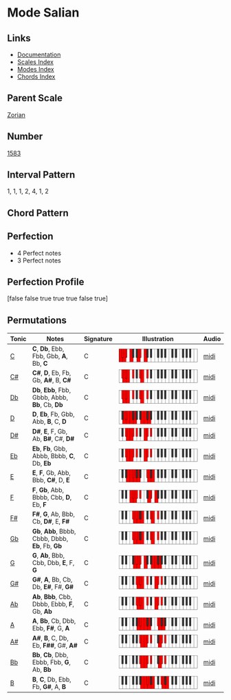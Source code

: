 # Mode Salian

## Links

- [Documentation](index.md)
- [Scales Index](Scales.md)
- [Modes Index](Modes.md)
- [Chords Index](Chords.md)

## Parent Scale

[Zorian](ScaleZorian.md)

## Number

[1583](https://ianring.com/musictheory/scales/1583)

## Interval Pattern

1, 1, 1, 2, 4, 1, 2

## Chord Pattern



## Perfection

- 4 Perfect notes
- 3 Perfect notes

## Perfection Profile

[false false true true true false true]

## Permutations

| Tonic | Notes | Signature | Illustration | Audio |
|-------|-------|-----------|--------------|-------|
| [C](ModeCNaturalSalian.md) | **C**, **Db**, Ebb, Fbb, Gbb, **A**, Bb, **C** | C | ![CNaturalSalian](ModeCNaturalSalian.png) | [midi](https://github.com/edipermadi/music/blob/main/docs/ModeCNaturalSalian.mid?raw=true) |
| [C#](ModeCSharpSalian.md) | **C#**, **D**, Eb, Fb, Gb, **A#**, B, **C#** | C | ![CSharpSalian](ModeCSharpSalian.png) | [midi](https://github.com/edipermadi/music/blob/main/docs/ModeCSharpSalian.mid?raw=true) |
| [Db](ModeDFlatSalian.md) | **Db**, **Ebb**, Fbb, Gbbb, Abbb, **Bb**, Cb, **Db** | C | ![DFlatSalian](ModeDFlatSalian.png) | [midi](https://github.com/edipermadi/music/blob/main/docs/ModeDFlatSalian.mid?raw=true) |
| [D](ModeDNaturalSalian.md) | **D**, **Eb**, Fb, Gbb, Abb, **B**, C, **D** | C | ![DNaturalSalian](ModeDNaturalSalian.png) | [midi](https://github.com/edipermadi/music/blob/main/docs/ModeDNaturalSalian.mid?raw=true) |
| [D#](ModeDSharpSalian.md) | **D#**, **E**, F, Gb, Ab, **B#**, C#, **D#** | C | ![DSharpSalian](ModeDSharpSalian.png) | [midi](https://github.com/edipermadi/music/blob/main/docs/ModeDSharpSalian.mid?raw=true) |
| [Eb](ModeEFlatSalian.md) | **Eb**, **Fb**, Gbb, Abbb, Bbbb, **C**, Db, **Eb** | C | ![EFlatSalian](ModeEFlatSalian.png) | [midi](https://github.com/edipermadi/music/blob/main/docs/ModeEFlatSalian.mid?raw=true) |
| [E](ModeENaturalSalian.md) | **E**, **F**, Gb, Abb, Bbb, **C#**, D, **E** | C | ![ENaturalSalian](ModeENaturalSalian.png) | [midi](https://github.com/edipermadi/music/blob/main/docs/ModeENaturalSalian.mid?raw=true) |
| [F](ModeFNaturalSalian.md) | **F**, **Gb**, Abb, Bbbb, Cbb, **D**, Eb, **F** | C | ![FNaturalSalian](ModeFNaturalSalian.png) | [midi](https://github.com/edipermadi/music/blob/main/docs/ModeFNaturalSalian.mid?raw=true) |
| [F#](ModeFSharpSalian.md) | **F#**, **G**, Ab, Bbb, Cb, **D#**, E, **F#** | C | ![FSharpSalian](ModeFSharpSalian.png) | [midi](https://github.com/edipermadi/music/blob/main/docs/ModeFSharpSalian.mid?raw=true) |
| [Gb](ModeGFlatSalian.md) | **Gb**, **Abb**, Bbbb, Cbbb, Dbbb, **Eb**, Fb, **Gb** | C | ![GFlatSalian](ModeGFlatSalian.png) | [midi](https://github.com/edipermadi/music/blob/main/docs/ModeGFlatSalian.mid?raw=true) |
| [G](ModeGNaturalSalian.md) | **G**, **Ab**, Bbb, Cbb, Dbb, **E**, F, **G** | C | ![GNaturalSalian](ModeGNaturalSalian.png) | [midi](https://github.com/edipermadi/music/blob/main/docs/ModeGNaturalSalian.mid?raw=true) |
| [G#](ModeGSharpSalian.md) | **G#**, **A**, Bb, Cb, Db, **E#**, F#, **G#** | C | ![GSharpSalian](ModeGSharpSalian.png) | [midi](https://github.com/edipermadi/music/blob/main/docs/ModeGSharpSalian.mid?raw=true) |
| [Ab](ModeAFlatSalian.md) | **Ab**, **Bbb**, Cbb, Dbbb, Ebbb, **F**, Gb, **Ab** | C | ![AFlatSalian](ModeAFlatSalian.png) | [midi](https://github.com/edipermadi/music/blob/main/docs/ModeAFlatSalian.mid?raw=true) |
| [A](ModeANaturalSalian.md) | **A**, **Bb**, Cb, Dbb, Ebb, **F#**, G, **A** | C | ![ANaturalSalian](ModeANaturalSalian.png) | [midi](https://github.com/edipermadi/music/blob/main/docs/ModeANaturalSalian.mid?raw=true) |
| [A#](ModeASharpSalian.md) | **A#**, **B**, C, Db, Eb, **F##**, G#, **A#** | C | ![ASharpSalian](ModeASharpSalian.png) | [midi](https://github.com/edipermadi/music/blob/main/docs/ModeASharpSalian.mid?raw=true) |
| [Bb](ModeBFlatSalian.md) | **Bb**, **Cb**, Dbb, Ebbb, Fbb, **G**, Ab, **Bb** | C | ![BFlatSalian](ModeBFlatSalian.png) | [midi](https://github.com/edipermadi/music/blob/main/docs/ModeBFlatSalian.mid?raw=true) |
| [B](ModeBNaturalSalian.md) | **B**, **C**, Db, Ebb, Fb, **G#**, A, **B** | C | ![BNaturalSalian](ModeBNaturalSalian.png) | [midi](https://github.com/edipermadi/music/blob/main/docs/ModeBNaturalSalian.mid?raw=true) |
